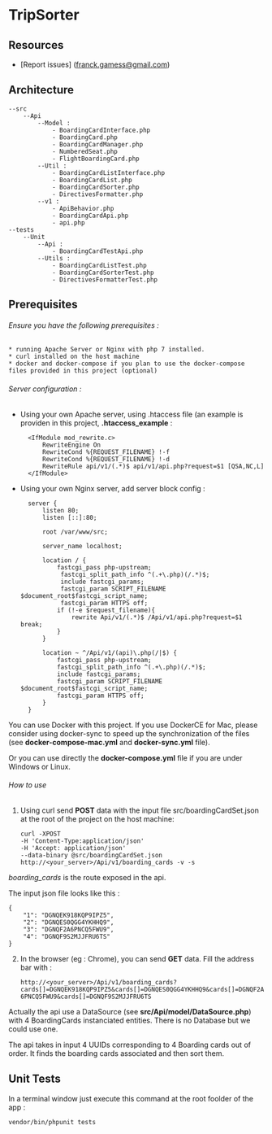 TripSorter
===============

Resources
---------

  * [Report issues] (franck.gamess@gmail.com)

Architecture
------------

    --src
        --Api
            --Model :
                - BoardingCardInterface.php
                - BoardingCard.php
                - BoardingCardManager.php
                - NumberedSeat.php
                - FlightBoardingCard.php
            --Util :
                - BoardingCardListInterface.php
                - BoardingCardList.php
                - BoardingCardSorter.php
                - DirectivesFormatter.php
            --v1 :
                - ApiBehavior.php
                - BoardingCardApi.php
                - api.php
    --tests
        --Unit
            --Api :
                - BoardingCardTestApi.php
            --Utils :
                - BoardingCardListTest.php
                - BoardingCardSorterTest.php
                - DirectivesFormatterTest.php

Prerequisites
-------------

###### Ensure you have the following prerequisites :

    * running Apache Server or Nginx with php 7 installed.
    * curl installed on the host machine
    * docker and docker-compose if you plan to use the docker-compose files provided in this project (optional)
    


###### Server configuration :

- Using your own Apache server, using .htaccess file (an example is providen in this project, **.htaccess_example** :

        <IfModule mod_rewrite.c>
            RewriteEngine On
            RewriteCond %{REQUEST_FILENAME} !-f
            RewriteCond %{REQUEST_FILENAME} !-d
            RewriteRule api/v1/(.*)$ api/v1/api.php?request=$1 [QSA,NC,L]
        </IfModule>

- Using your own Nginx server, add server block config :
        
        server {
            listen 80;
            listen [::]:80;

            root /var/www/src;

            server_name localhost;

            location / {
                fastcgi_pass php-upstream;
                 fastcgi_split_path_info ^(.+\.php)(/.*)$;
                 include fastcgi_params;
                 fastcgi_param SCRIPT_FILENAME $document_root$fastcgi_script_name;
                 fastcgi_param HTTPS off;
                if (!-e $request_filename){
                    rewrite Api/v1/(.*)$ /Api/v1/api.php?request=$1 break;
                }
            }

            location ~ ^/Api/v1/(api)\.php(/|$) {
                fastcgi_pass php-upstream;
                fastcgi_split_path_info ^(.+\.php)(/.*)$;
                include fastcgi_params;
                fastcgi_param SCRIPT_FILENAME $document_root$fastcgi_script_name;
                fastcgi_param HTTPS off;
            }
        }



You can use Docker with this project. If you use DockerCE for Mac, please 
consider using docker-sync to speed up the synchronization of the files (see **docker-compose-mac.yml** and **docker-sync.yml** file).

Or you can use directly the **docker-compose.yml** file if you are under Windows or Linux.



###### How to use

 1. Using curl send **POST** data with the input file src/boardingCardSet.json at the root of the project on the host machine:

        curl -XPOST 
        -H 'Content-Type:application/json' 
        -H 'Accept: application/json' 
        --data-binary @src/boardingCardSet.json http://<your_server>/Api/v1/boarding_cards -v -s

  *boarding_cards* is the route exposed in the api.

  The input json file looks like this :

    {
        "1": "DGNQEK918KQP9IPZ5",
        "2": "DGNQES0QGG4YKHHQ9",
        "3": "DGNQF2A6PNCQ5FWU9",
        "4": "DGNQF9S2MJJFRU6TS"
    }


2. In the browser (eg : Chrome), you can send **GET** data. Fill the address bar with :


    `http://<your_server>/Api/v1/boarding_cards?cards[]=DGNQEK918KQP9IPZ5&cards[]=DGNQES0QGG4YKHHQ9&cards[]=DGNQF2A6PNCQ5FWU9&cards[]=DGNQF9S2MJJFRU6TS`
    

Actually the api use a DataSource (see **src/Api/model/DataSource.php**) with 4 BoardingCards instanciated entities. There is no Database but we could use one.

The api takes in input 4 UUIDs corresponding to 4 Boarding cards out of order. It finds the boarding cards associated and then sort them.


Unit Tests
----------

In a terminal window just execute this command at the root foolder of the app : 

`vendor/bin/phpunit tests`
